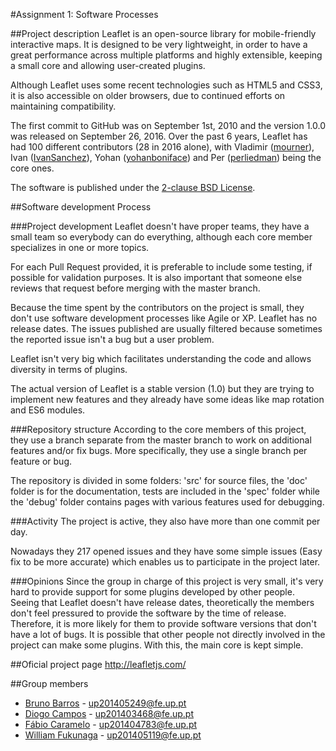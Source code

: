 #Assignment 1: Software Processes

##Project description
Leaflet is an open-source library for mobile-friendly interactive maps. It is designed to be very lightweight, in order to have a great performance across multiple platforms and highly extensible, keeping a small core and allowing user-created plugins.

Although Leaflet uses some recent technologies such as HTML5 and CSS3, it is also accessible on older browsers, due to continued efforts on maintaining compatibility.

The first commit to GitHub was on September 1st, 2010 and the version 1.0.0 was released on September 26, 2016. Over the past 6 years, Leaflet has had 100 different contributors (28 in 2016 alone), with Vladimir ([mourner](https://github.com/mourner)), Ivan ([IvanSanchez](https://github.com/IvanSanchez)), Yohan ([yohanboniface](https://github.com/yohanboniface)) and Per ([perliedman](https://github.com/perliedman)) being the core ones.

The software is published under the [2-clause BSD License](https://github.com/Leaflet/Leaflet/blob/master/LICENSE).

##Software development Process

###Project development
Leaflet doesn't have proper teams, they have a small team so everybody can do everything, although each core member specializes in one or more topics.

For each Pull Request provided, it is preferable to include some testing, if possible for validation purposes. It is also important that someone else reviews that request before merging with the master branch.

Because the time spent by the contributors on the project is small, they don't use software development processes like Agile or XP. Leaflet has no release dates. The issues published are usually filtered because sometimes the reported issue isn't a bug but a user problem.

Leaflet isn't very big which facilitates understanding the code and allows diversity in terms of plugins.

The actual version of Leaflet is a stable version (1.0) but they are trying to implement new features and they already have some ideas like map rotation and ES6 modules.

###Repository structure
According to the core members of this project, they use a branch separate from the master branch to work on additional features and/or fix bugs. More specifically, they use a single branch per feature or bug.

The repository is divided in some folders: 'src' for source files, the 'doc' folder is for the documentation, tests are included in the 'spec' folder while the 'debug' folder contains pages with various features used for debugging.

###Activity
The project is active, they also have more than one commit per day.

Nowadays they 217 opened issues and they have some simple issues (Easy fix to be more accurate) which enables us to participate in the project later.

###Opinions
Since the group in charge of this project is very small, it's very hard to provide support for some plugins developed by other people.
Seeing that Leaflet doesn't have release dates, theoretically the members don't feel pressured to provide the software by the time of release. Therefore, it is more likely for them to provide software versions that don't have a lot of bugs.
It is possible that other people not directly involved in the project can make some plugins. With this, the main core is kept simple.

##Oficial project page
http://leafletjs.com/

##Group members
* [Bruno Barros](https://github.com/BrunoBarros21) - up201405249@fe.up.pt
* [Diogo Campos](https://github.com/DiogoMCampos) - up201403468@fe.up.pt
* [Fábio Caramelo](https://github.com/Caramelo18) - up201404783@fe.up.pt
* [William Fukunaga](https://github.com/williamnf) - up201405119@fe.up.pt
